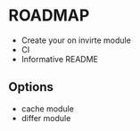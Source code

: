 # ROADMAP
- Create your on invirte module
- CI
- Informative README



Options
----
- cache module
- differ module
